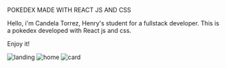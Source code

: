 POKEDEX MADE WITH REACT JS AND CSS 

Hello, i'm Candela Torrez, Henry's student for a fullstack developer. This is a pokedex developed with React js and css.

Enjoy it! 

![landing](https://user-images.githubusercontent.com/99872514/179118365-3b44423e-652e-40c5-8f7e-78893c758ff5.png)
![home](https://user-images.githubusercontent.com/99872514/179118386-9b6eabd3-d973-4cda-a9e8-2e56493fbfd7.png)
![card](https://user-images.githubusercontent.com/99872514/179118400-281ee242-857e-47bd-8434-5a833aa9508e.png)
